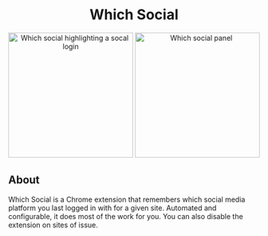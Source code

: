 <h1 align="center">
Which Social
</h1>
<p align="center">
  <img src="https://user-images.githubusercontent.com/23221268/169715189-5a6e31db-4a2e-455c-af35-dc0e851ee193.png" alt="Which social highlighting a socal login" width="250px">
  <img src="https://user-images.githubusercontent.com/23221268/169715296-f74eebbc-7f95-4b92-86a0-65b88113f07b.png" alt="Which social panel" width="250px">
</p>

## About
Which Social is a Chrome extension that remembers which social media platform you last logged in with for a given site. Automated and configurable, it does most of the work for you. You can also disable the extension on sites of issue.

